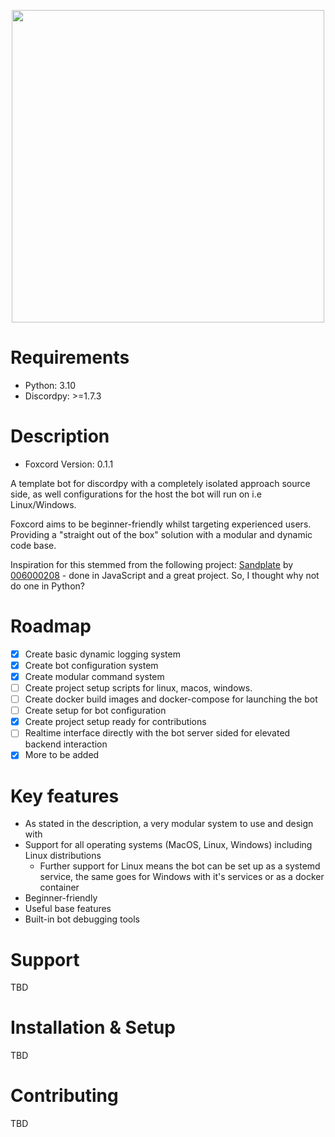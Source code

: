 <p align="center">
<img src="https://i.imgur.com/DGLrWwX.png/" height="500" width="500" >
</p>

# Requirements
- Python: 3.10
- Discordpy: >=1.7.3 


# Description
- Foxcord Version: 0.1.1

A template bot for discordpy with a completely isolated approach source side, as well configurations for the host the bot will run on i.e Linux/Windows. 

Foxcord aims to be beginner-friendly whilst targeting experienced users. Providing a "straight out of the box" solution with a modular and dynamic code base.

Inspiration for this stemmed from the following project: [Sandplate](https://github.com/06000208/sandplate) by [006000208](https://github.com/06000208) - done in JavaScript and a great project. So, I thought why not do one in Python?

# Roadmap
 * [x] Create basic dynamic logging system
 * [x] Create bot configuration system
 * [x] Create modular command system 
 * [ ] Create project setup scripts for linux, macos, windows.
 * [ ] Create docker build images and docker-compose for launching the bot
 * [ ] Create setup for bot configuration
 * [x] Create project setup ready for contributions
 * [ ] Realtime interface directly with the bot server sided for elevated backend interaction
 * [x] More to be added

# Key features
- As stated in the description, a very modular system to use and design with
- Support for all operating systems (MacOS, Linux, Windows) including Linux distributions
  - Further support for Linux means the bot can be set up as a systemd service, the same goes for Windows with it's services or as a docker container
- Beginner-friendly
- Useful base features
- Built-in bot debugging tools

# Support
TBD

# Installation & Setup
TBD

# Contributing
TBD
